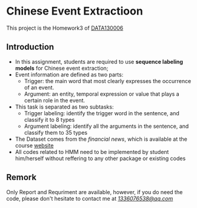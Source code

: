 # Chinese Event Extractioon
This project is the Homework3 of [DATA130006](http://www.sdspeople.fudan.edu.cn/zywei/DATA130006/index.html)

## Introduction
* In this assignment, students are required to use **sequence labeling models** for Chinese event extraction;
*  Event information are defined as two parts:
    * Trigger: the main	word that	most clearly expresses the occurrence of an event.
    * Argument: an entity, temporal expression or value	that plays a certain role in the event.
* This task is separated as two subtasks:
    * Trigger labeling: identify the trigger word in the sentence, and classify it to 8 types
    * Argument	labeling: identify all the arguments in the sentence, and classify them to 35 types
* The Dataset comes from the *financial news*, which is available at the course [website](http://www.sdspeople.fudan.edu.cn/zywei/DATA130006/index.html)
* All codes related to HMM need to be implemented by student him/herself without reffering to any other package or existing codes

## Remork
Only Report and Requriment are available, however, if you do need the code, please don't hesitate to contact me at *1336076538@qq.com*
